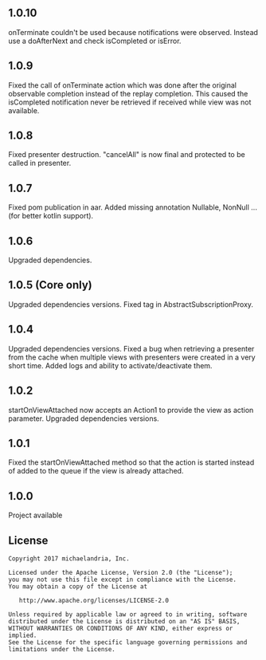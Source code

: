 ## 1.0.10
onTerminate couldn't be used because notifications were observed. Instead use a doAfterNext and check isCompleted or isError.

## 1.0.9
Fixed the call of onTerminate action which was done after the original observable completion instead of the replay completion.
This caused the isCompleted notification never be retrieved if received while view was not available.

## 1.0.8
Fixed presenter destruction.
"cancelAll" is now final and protected to be called in presenter.

## 1.0.7 

Fixed pom publication in aar.
Added missing annotation Nullable, NonNull ... (for better kotlin support).

## 1.0.6 

Upgraded dependencies.

## 1.0.5 (Core only)

Upgraded dependencies versions.
Fixed tag in AbstractSubscriptionProxy.

## 1.0.4

Upgraded dependencies versions.
Fixed a bug when retrieving a presenter from the cache when multiple views with presenters were created in a very short time.
Added logs and ability to activate/deactivate them.

## 1.0.2

startOnViewAttached now accepts an Action1 to provide the view as action parameter.
Upgraded dependencies versions.

## 1.0.1

Fixed the startOnViewAttached method so that the action is started instead of added to the queue if the view is already attached.

## 1.0.0

Project available

License
--------

    Copyright 2017 michaelandria, Inc.

    Licensed under the Apache License, Version 2.0 (the "License");
    you may not use this file except in compliance with the License.
    You may obtain a copy of the License at

       http://www.apache.org/licenses/LICENSE-2.0

    Unless required by applicable law or agreed to in writing, software
    distributed under the License is distributed on an "AS IS" BASIS,
    WITHOUT WARRANTIES OR CONDITIONS OF ANY KIND, either express or implied.
    See the License for the specific language governing permissions and
    limitations under the License.
